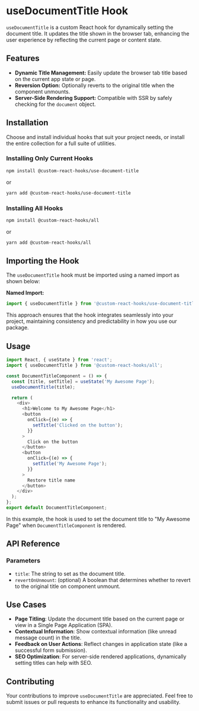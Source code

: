 # useDocumentTitle Hook

`useDocumentTitle` is a custom React hook for dynamically setting the document title. It updates the title shown in the browser tab, enhancing the user experience by reflecting the current page or content state.

## Features

- **Dynamic Title Management:** Easily update the browser tab title based on the current app state or page.
- **Reversion Option:** Optionally reverts to the original title when the component unmounts.
- **Server-Side Rendering Support:** Compatible with SSR by safely checking for the `document` object.

## Installation

Choose and install individual hooks that suit your project needs, or install the entire collection for a full suite of utilities.

### Installing Only Current Hooks

```bash
npm install @custom-react-hooks/use-document-title
```

or

```bash
yarn add @custom-react-hooks/use-document-title
```

### Installing All Hooks

```sh
npm install @custom-react-hooks/all
```

or

```sh
yarn add @custom-react-hooks/all
```

## Importing the Hook

The `useDocumentTitle` hook must be imported using a named import as shown below:

**Named Import:**
```javascript
import { useDocumentTitle } from '@custom-react-hooks/use-document-title';
```
This approach ensures that the hook integrates seamlessly into your project, maintaining consistency and predictability in how you use our package.


## Usage

```typescript
import React, { useState } from 'react';
import { useDocumentTitle } from '@custom-react-hooks/all';

const DocumentTitleComponent = () => {
  const [title, setTitle] = useState('My Awesome Page');
  useDocumentTitle(title);

  return (
    <div>
      <h1>Welcome to My Awesome Page</h1>
      <button
        onClick={(e) => {
          setTitle('Clicked on the button');
        }}
      >
        Click on the button
      </button>
      <button
        onClick={(e) => {
          setTitle('My Awesome Page');
        }}
      >
        Restore title name
      </button>
    </div>
  );
};
export default DocumentTitleComponent;
```

In this example, the hook is used to set the document title to "My Awesome Page" when `DocumentTitleComponent` is rendered.

## API Reference

### Parameters

- `title`: The string to set as the document title.
- `revertOnUnmount`: (optional) A boolean that determines whether to revert to the original title on component unmount.

## Use Cases

- **Page Titling**: Update the document title based on the current page or view in a Single Page Application (SPA).
- **Contextual Information**: Show contextual information (like unread message count) in the title.
- **Feedback on User Actions**: Reflect changes in application state (like a successful form submission).
- **SEO Optimization**: For server-side rendered applications, dynamically setting titles can help with SEO.

## Contributing

Your contributions to improve `useDocumentTitle` are appreciated. Feel free to submit issues or pull requests to enhance its functionality and usability.